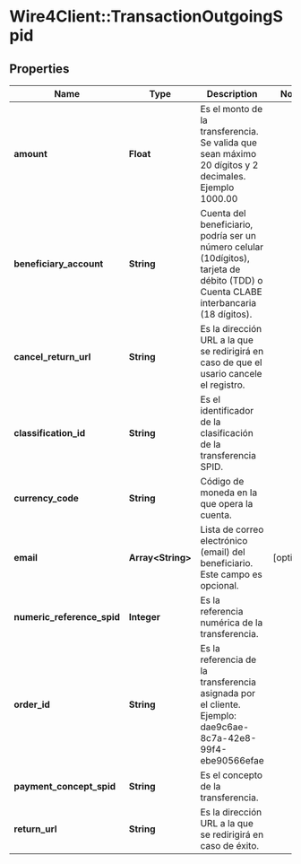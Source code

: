 # Wire4Client::TransactionOutgoingSpid

## Properties
Name | Type | Description | Notes
------------ | ------------- | ------------- | -------------
**amount** | **Float** | Es el monto de la transferencia. Se valida que sean máximo 20 dígitos y 2 decimales. Ejemplo 1000.00 | 
**beneficiary_account** | **String** | Cuenta del beneficiario, podría ser un número celular (10dígitos), tarjeta de débito (TDD) o Cuenta CLABE interbancaria (18 dígitos).  | 
**cancel_return_url** | **String** | Es la dirección URL a la que se redirigirá en caso de que el usario cancele el registro. | 
**classification_id** | **String** | Es el identificador de la clasificación de la transferencia SPID. | 
**currency_code** | **String** | Código de moneda en la que opera la cuenta. | 
**email** | **Array&lt;String&gt;** | Lista de correo electrónico (email) del beneficiario. Este campo es opcional. | [optional] 
**numeric_reference_spid** | **Integer** | Es la referencia numérica de la transferencia. | 
**order_id** | **String** | Es la referencia de la transferencia asignada por el cliente. Ejemplo: dae9c6ae-8c7a-42e8-99f4-ebe90566efae | 
**payment_concept_spid** | **String** | Es el concepto de la transferencia. | 
**return_url** | **String** | Es la dirección URL a la que se redirigirá en caso de éxito. | 


